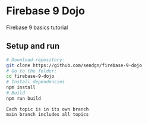 # Firebase 9 Dojo
Firebase 9 basics tutorial

## Setup and run
```bash
# Download repository:
git clone https://github.com/sendgn/firebase-9-dojo
# Go to the folder:
cd firebase-9-dojo
# Install dependencies
npm install
# Build
npm run build
```

```
Each topic is in its own branch
main branch includes all topics
```
